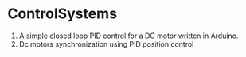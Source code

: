 # ControlSystems 
1. A simple closed loop PID control for a DC motor written in Arduino.
2. Dc motors synchronization using PID position control
